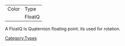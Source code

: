 |       |        |
|-------|--------|
| Color | Type   |
|       | FloatQ |

A FloatQ Is Quaternion floating point. its used for rotation.

[Category:Types](Category:Types "wikilink")